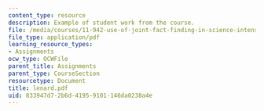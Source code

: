 ```yaml
---
content_type: resource
description: Example of student work from the course.
file: /media/courses/11-942-use-of-joint-fact-finding-in-science-intensive-policy-disputes-part-ii-spring-2004/833947d72b6d41959101146da0238a4e_lenard.pdf
file_type: application/pdf
learning_resource_types:
- Assignments
ocw_type: OCWFile
parent_title: Assignments
parent_type: CourseSection
resourcetype: Document
title: lenard.pdf
uid: 833947d7-2b6d-4195-9101-146da0238a4e
---
```

